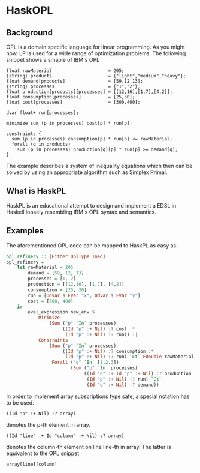 # HaskOPL

## Background
OPL is a domain specific language for linear programming.
As you might now, LP is used for a wide range of optimization
problems. The following snippet shows a smaple of IBM's OPL

```
float rawMaterial                     = 205;
{string} products                     = {"light","medium","heavy"};
float demand[products]                = [59,12,13];
{string} processes                    = {"1","2"};
float production[products][processes] = [[12,16],[1,7],[4,2]];
float consumption[processes]          = [25,30];
float cost[processes]                 = [300,400];

dvar float+ run[processes];

minimize sum (p in processes) cost[p] * run[p];

constraints {
  sum (p in processes) consumption[p] * run[p] <= rawMaterial;
  forall (q in products)
    sum (p in processes) production[q][p] * run[p] >= demand[q];
}
```

The example describes a system of inequality equations which
then can be solved by using an appropriate algorithm such as
Simplex Primal.


## What is HaskPL
HaskPL is an educational attempt to design and implement
a EDSL in Haskell loosely resembling IBM's OPL syntax
and semantics.

## Examples

The aforementioned OPL code can be mapped to HaskPL as easy as:

``` Haskell
opl_refinery :: [Either OplType Ineq]
opl_refinery = 
    let rawMaterial = 205
        demand = [59, 12, 13]
        processes = [1, 2] 
        production = [[12,16], [1,7], [4,2]]
        consumption = [25, 30]
        run = [Odvar $ EVar "x", Odvar $ EVar "y"]
        cost = [300, 400]
    in
        eval_expression new_env $
            Minimize 
                (Sum ("p" `In` processes) 
                     ((Id "p" :+ Nil) :? cost :*
                      (Id "p" :+ Nil) :? run)) :|
            Constraints 
                (Sum ("p" `In` processes)
                     ((Id "p" :+ Nil) :? consumption :*
                      (Id "p" :+ Nil) :? run) `Lt` EDouble rawMaterial :|
                 Forall ("q" `In` [1,2,3])
                        (Sum ("p" `In` processes)
                             ((Id "q" :+ Id "p" :+ Nil) :? production :*
                              (Id "p" :+ Nil) :? run) `Gt` 
                              (Id "q" :+ Nil) :? demand))
``` 

In order to implement array subscriptions type safe, a special
notation has to be used.

    ((Id "p" :+ Nil) :? array)

denotes the p-th element in array.

    ((Id "line" :+ Id "column" :+ Nil) :? array)

denotes the column-th element on line line-th in array.
The latter is equivalent to the OPL snippet

    array[line][column]


